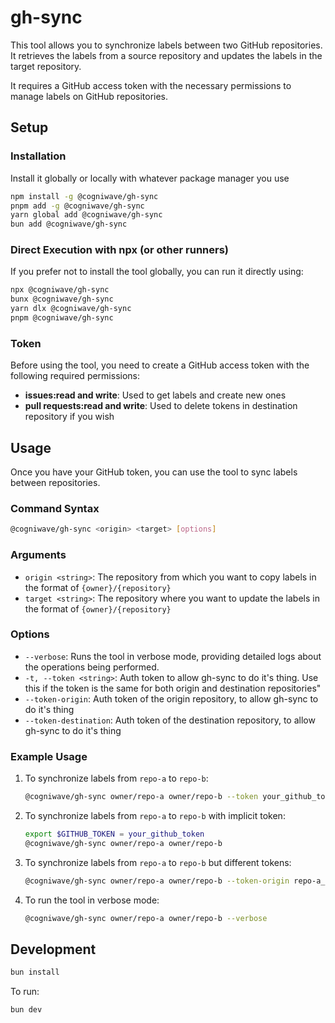 # gh-sync

This tool allows you to synchronize labels between two GitHub repositories. It retrieves the labels from a source repository and updates the labels in the target repository.

It requires a GitHub access token with the necessary permissions to manage labels on GitHub repositories.

## Setup

### Installation

Install it globally or locally with whatever package manager you use

```bash
npm install -g @cogniwave/gh-sync
pnpm add -g @cogniwave/gh-sync
yarn global add @cogniwave/gh-sync
bun add @cogniwave/gh-sync
```

### Direct Execution with npx (or other runners)

If you prefer not to install the tool globally, you can run it directly using:

```bash
npx @cogniwave/gh-sync
bunx @cogniwave/gh-sync
yarn dlx @cogniwave/gh-sync
pnpm @cogniwave/gh-sync
```

### Token

Before using the tool, you need to create a GitHub access token with the following required permissions:

- **issues:read and write**: Used to get labels and create new ones
- **pull requests:read and write**: Used to delete tokens in destination repository if you wish

## Usage

Once you have your GitHub token, you can use the tool to sync labels between repositories.

### Command Syntax

```bash
@cogniwave/gh-sync <origin> <target> [options]
```

### Arguments

- `origin <string>`: The repository from which you want to copy labels in the format of `{owner}/{repository}`
- `target <string>`: The repository where you want to update the labels in the format of `{owner}/{repository}`

### Options

- `--verbose`: Runs the tool in verbose mode, providing detailed logs about the operations being performed.
- `-t, --token <string>`: Auth token to allow gh-sync to do it's thing. Use this if the token is the same for both origin and destination repositories"
- `--token-origin`: Auth token of the origin repository, to allow gh-sync to do it's thing
- `--token-destination`: Auth token of the destination repository, to allow gh-sync to do it's thing

### Example Usage

1. To synchronize labels from `repo-a` to `repo-b`:

   ```bash
   @cogniwave/gh-sync owner/repo-a owner/repo-b --token your_github_token
   ```

2. To synchronize labels from `repo-a` to `repo-b` with implicit token:

   ```bash
   export $GITHUB_TOKEN = your_github_token
   @cogniwave/gh-sync owner/repo-a owner/repo-b
   ```

3. To synchronize labels from `repo-a` to `repo-b` but different tokens:

   ```bash
   @cogniwave/gh-sync owner/repo-a owner/repo-b --token-origin repo-a_token --token-destination repo-b_token
   ```

4. To run the tool in verbose mode:

   ```bash
   @cogniwave/gh-sync owner/repo-a owner/repo-b --verbose
   ```

## Development

```bash
bun install
```

To run:

```bash
bun dev
```
